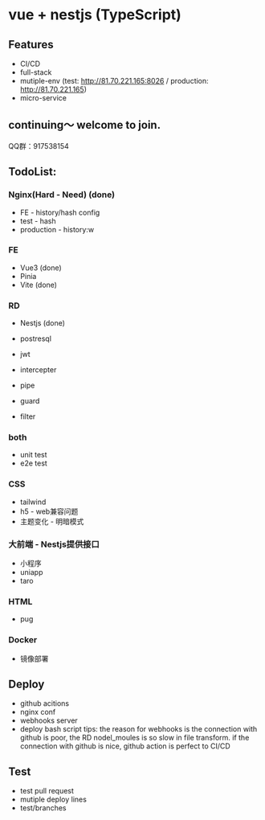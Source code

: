 <!--
 * @Author: your name
 * @Date: 2022-04-05 16:02:11
 * @LastEditTime: 2022-04-06 16:38:04
 * @LastEditors: Please set LastEditors
 * @Description: 打开koroFileHeader查看配置 进行设置: https://github.com/OBKoro1/koro1FileHeader/wiki/%E9%85%8D%E7%BD%AE
 * @FilePath: /vue-nestjs-ci-cd/README.md
-->
# vue + nestjs (TypeScript)

## Features
- CI/CD
- full-stack
- mutiple-env (test: http://81.70.221.165:8026 / production: http://81.70.221.165) 
- micro-service

## continuing～ welcome to join.
  QQ群：917538154

## TodoList:
### Nginx(Hard - Need) (done)
  - FE - history/hash config
  - test - hash
  - production - history:w

### FE
  - Vue3 (done)
  - Pinia
  - Vite (done)

### RD
  - Nestjs (done)
  - postresql
  - jwt

  - intercepter
  - pipe
  - guard
  - filter

### both
- unit test
- e2e test

### CSS
  - tailwind
  - h5 - web兼容问题
  - 主题变化 - 明暗模式

### 大前端 - Nestjs提供接口
  - 小程序
  - uniapp
  - taro

### HTML
  - pug

### Docker
  - 镜像部署

## Deploy
  - github acitions
  - nginx conf
  - webhooks server
  - deploy bash script
  tips: the reason for webhooks is the connection with github is poor, the RD nodel_moules is so slow in file transform. if the connection with github is nice, github action is perfect to CI/CD

## Test
  - test pull request
  - mutiple deploy lines
  - test/branches
